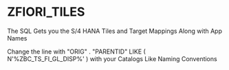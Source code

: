 # ZFIORI_TILES
The SQL Gets you the S/4 HANA Tiles and Target Mappings Along with App Names

Change the line with "ORIG" . "PARENTID" LIKE ( N'%ZBC_TS_FI_GL_DISP%' ) with your Catalogs Like Naming Conventions
